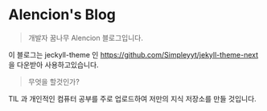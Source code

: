 # Alencion's Blog

> 개발자 꿈나무 Alencion 블로그입니다.

이 블로그는 jeckyll-theme 인 https://github.com/Simpleyyt/jekyll-theme-next 을 다운받아 사용하고있습니다.

> 무엇을 할것인가?

TIL 과 개인적인 컴퓨터 공부를 주로 업로드하여 저만의 지식 저장소를 만들 것입니다.